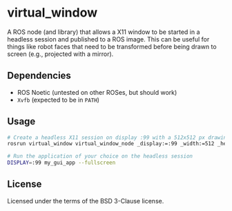 # virtual_window

A ROS node (and library) that allows a X11 window to be started in a headless session and published to a ROS image. This can be useful for things like robot faces that need to be transformed before being drawn to screen (e.g., projected with a mirror).

## Dependencies

  - ROS Noetic (untested on other ROSes, but should work)
  - `Xvfb` (expected to be in `PATH`)

## Usage

```sh
# Create a headless X11 session on display :99 with a 512x512 px drawing area (default depth of 24 bits)
rosrun virtual_window virtual_window_node _display:=:99 _width:=512 _height:=512

# Run the application of your choice on the headless session
DISPLAY=:99 my_gui_app --fullscreen
```

## License 

Licensed under the terms of the BSD 3-Clause license.
